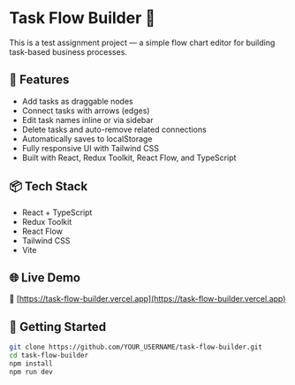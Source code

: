 # Task Flow Builder 🧩

This is a test assignment project — a simple flow chart editor for building task-based business processes.

## 🔧 Features

- Add tasks as draggable nodes
- Connect tasks with arrows (edges)
- Edit task names inline or via sidebar
- Delete tasks and auto-remove related connections
- Automatically saves to localStorage
- Fully responsive UI with Tailwind CSS
- Built with React, Redux Toolkit, React Flow, and TypeScript

## 📦 Tech Stack

- React + TypeScript
- Redux Toolkit
- React Flow
- Tailwind CSS
- Vite

## 🌐 Live Demo

🔗 [https://task-flow-builder.vercel.app](https://task-flow-builder.vercel.app)

## 🚀 Getting Started

```bash
git clone https://github.com/YOUR_USERNAME/task-flow-builder.git
cd task-flow-builder
npm install
npm run dev
